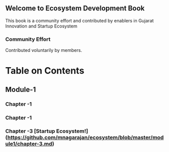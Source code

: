 ## Welcome to Ecosystem Development Book

This book is a community effort and contributed by enablers in Gujarat Innovation and Startup Ecosystem


### Community Effort
Contributed voluntarily by members.

# Table on Contents
## Module-1 
### Chapter -1 
### Chapter -1 
### Chapter -3 [Startup Ecosystem!] (https://github.com/mnagarajan/ecosystem/blob/master/module1/chapter-3.md)
